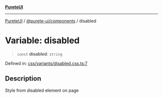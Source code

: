 [**PureteUI**](../../../README.md)

***

[PureteUI](../../../packages.md) / [@purete-ui/components](../README.md) / disabled

# Variable: disabled

> `const` **disabled**: `string`

Defined in: [css/variants/disabled.css.ts:7](https://github.com/zerok-cell/PureteUI/blob/main/libs/components/src/css/variants/disabled.css.ts#L7)

## Description

Style from disabled element on page
